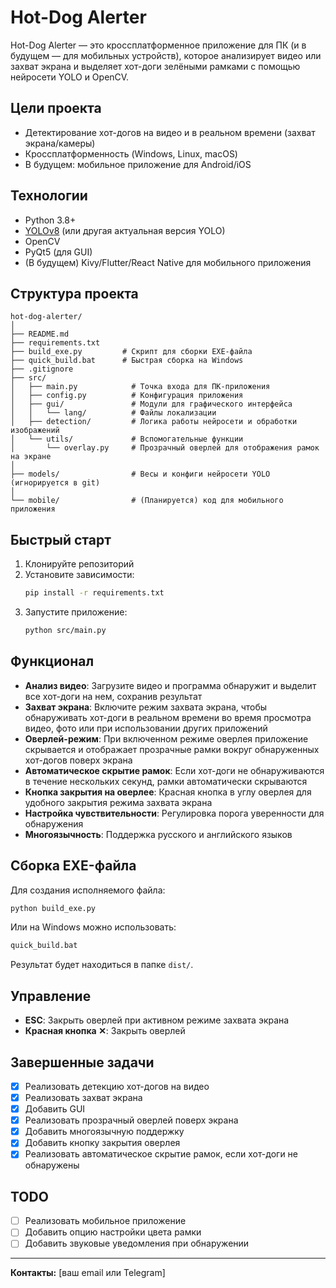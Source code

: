 # Hot-Dog Alerter

Hot-Dog Alerter — это кроссплатформенное приложение для ПК (и в будущем — для мобильных устройств), которое анализирует видео или захват экрана и выделяет хот-доги зелёными рамками с помощью нейросети YOLO и OpenCV.

## Цели проекта
- Детектирование хот-догов на видео и в реальном времени (захват экрана/камеры)
- Кроссплатформенность (Windows, Linux, macOS)
- В будущем: мобильное приложение для Android/iOS

## Технологии
- Python 3.8+
- [YOLOv8](https://github.com/ultralytics/ultralytics) (или другая актуальная версия YOLO)
- OpenCV
- PyQt5 (для GUI)
- (В будущем) Kivy/Flutter/React Native для мобильного приложения

## Структура проекта

```
hot-dog-alerter/
│
├── README.md
├── requirements.txt
├── build_exe.py         # Скрипт для сборки EXE-файла
├── quick_build.bat      # Быстрая сборка на Windows
├── .gitignore
├── src/
│   ├── main.py            # Точка входа для ПК-приложения
│   ├── config.py          # Конфигурация приложения
│   ├── gui/               # Модули для графического интерфейса
│   │   └── lang/          # Файлы локализации
│   ├── detection/         # Логика работы нейросети и обработки изображений
│   └── utils/             # Вспомогательные функции
│       └── overlay.py     # Прозрачный оверлей для отображения рамок на экране
│
├── models/                # Весы и конфиги нейросети YOLO (игнорируется в git)
│
└── mobile/                # (Планируется) код для мобильного приложения
```

## Быстрый старт

1. Клонируйте репозиторий
2. Установите зависимости:
   ```bash
   pip install -r requirements.txt
   ```
3. Запустите приложение:
   ```bash
   python src/main.py
   ```

## Функционал
- **Анализ видео**: Загрузите видео и программа обнаружит и выделит все хот-доги на нем, сохранив результат
- **Захват экрана**: Включите режим захвата экрана, чтобы обнаруживать хот-доги в реальном времени во время просмотра видео, фото или при использовании других приложений
- **Оверлей-режим**: При включенном режиме оверлея приложение скрывается и отображает прозрачные рамки вокруг обнаруженных хот-догов поверх экрана
- **Автоматическое скрытие рамок**: Если хот-доги не обнаруживаются в течение нескольких секунд, рамки автоматически скрываются
- **Кнопка закрытия на оверлее**: Красная кнопка в углу оверлея для удобного закрытия режима захвата экрана
- **Настройка чувствительности**: Регулировка порога уверенности для обнаружения
- **Многоязычность**: Поддержка русского и английского языков

## Сборка EXE-файла
Для создания исполняемого файла:
```bash
python build_exe.py
```
Или на Windows можно использовать:
```bash
quick_build.bat
```
Результат будет находиться в папке `dist/`.

## Управление
- **ESC**: Закрыть оверлей при активном режиме захвата экрана
- **Красная кнопка ✕**: Закрыть оверлей

## Завершенные задачи
- [x] Реализовать детекцию хот-догов на видео
- [x] Реализовать захват экрана
- [x] Добавить GUI
- [x] Реализовать прозрачный оверлей поверх экрана
- [x] Добавить многоязычную поддержку
- [x] Добавить кнопку закрытия оверлея
- [x] Реализовать автоматическое скрытие рамок, если хот-доги не обнаружены

## TODO
- [ ] Реализовать мобильное приложение
- [ ] Добавить опцию настройки цвета рамки
- [ ] Добавить звуковые уведомления при обнаружении

---

**Контакты:** [ваш email или Telegram]